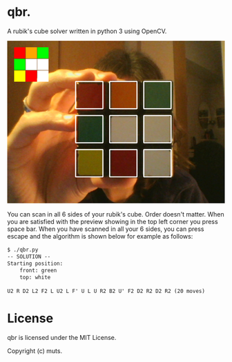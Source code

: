 # qbr.
A rubik's cube solver written in python 3 using OpenCV.

![demo](demo.png)

You can scan in all 6 sides of your rubik's cube. Order doesn't matter. When you
are satisfied with the preview showing in the top left corner you press space bar.
When you have scanned in all your 6 sides, you can press escape and the algorithm
is shown below for example as follows:

```
$ ./qbr.py
-- SOLUTION --
Starting position:
    front: green
    top: white

U2 R D2 L2 F2 L U2 L F' U L U R2 B2 U' F2 D2 R2 D2 R2 (20 moves)
```

# License

qbr is licensed under the MIT License.

Copyright (c) muts.
